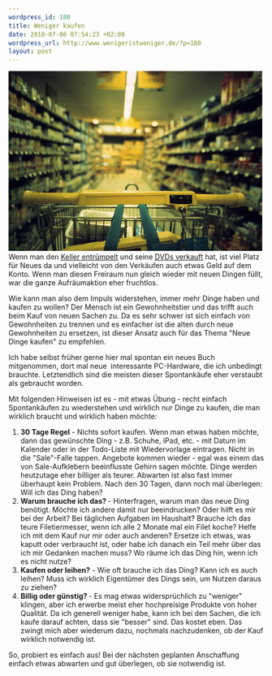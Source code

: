 ```yaml
--- 
wordpress_id: 180
title: Weniger kaufen
date: 2010-07-06 07:54:23 +02:00
wordpress_url: http://www.wenigeristweniger.de/?p=180
layout: post
---
```

<div class="center"><a href="http://www.flickr.com/photos/spijker/3273982099/"><img src="/wp-content/uploads/2010/07/3273982099_52f0d555fb.jpeg" alt="Einkaufen" title="3273982099_52f0d555fb" width="500" height="354" class="aligncenter size-full wp-image-241" /></a>
</div>
Wenn man den <a href="/artikel/weniger-zeug-im-keller/">Keller entrümpelt</a> und seine <a href="/artikel/weniger-cds-und-dvds/">DVDs verkauft</a> hat, ist viel Platz für Neues da und vielleicht von den Verkäufen auch etwas Geld auf dem Konto. Wenn man diesen Freiraum nun gleich wieder mit neuen Dingen füllt, war die ganze Aufräumaktion eher fruchtlos.

Wie kann man also dem Impuls widerstehen, immer mehr Dinge haben und kaufen zu wollen? Der Mensch ist ein Gewohnheitstier und das trifft auch beim Kauf von neuen Sachen zu. Da es sehr schwer ist sich einfach von Gewohnheiten zu trennen und es einfacher ist die alten durch neue Gewohnheiten zu ersetzen, ist dieser Ansatz auch für das Thema "Neue Dinge kaufen" zu empfehlen.

Ich habe selbst früher gerne hier mal spontan ein neues Buch mitgenommen, dort mal neue  interessante PC-Hardware, die ich unbedingt brauchte. Letztendlich sind die meisten dieser Spontankäufe eher verstaubt als gebraucht worden.

Mit folgenden Hinweisen ist es - mit etwas Übung - recht einfach Spontankäufen zu wiederstehen und wirklich nur Dinge zu kaufen, die man wirklich braucht und wirklich haben möchte:
<ol>
	<li><strong>30 Tage Regel</strong> - Nichts sofort kaufen. Wenn man etwas haben möchte, dann das gewünschte Ding - z.B. Schuhe, iPad, etc. - mit Datum im Kalender oder in der Todo-Liste mit Wiedervorlage eintragen. Nicht in die "Sale"-Falle tappen. Angebote kommen wieder - egal was einem das von Sale-Aufklebern beeinflusste Gehirn sagen möchte. Dinge werden heutzutage eher billiger als teurer. Abwarten ist also fast immer überhaupt kein Problem. Nach den 30 Tagen, dann noch mal überlegen: Will ich das Ding haben?</li>
	<li><strong>Warum brauche ich das? </strong>- Hinterfragen, warum man das neue Ding benötigt. Möchte ich andere damit nur beeindrucken? Oder hilft es mir bei der Arbeit? Bei täglichen Aufgaben im Haushalt? Brauche ich das teure Filetiermesser, wenn ich alle 2 Monate mal ein Filet koche? Helfe ich mit dem Kauf nur mir oder auch anderen? Ersetze ich etwas, was kaputt oder verbraucht ist, oder habe ich danach ein Teil mehr über das ich mir Gedanken machen muss? Wo räume ich das Ding hin, wenn ich es nicht nutze?</li>
	<li><strong>Kaufen oder leihen?</strong> - Wie oft brauche ich das Ding? Kann ich es auch leihen? Muss ich wirklich Eigentümer des Dings sein, um Nutzen daraus zu ziehen?</li>
	<li><strong>Billig oder günstig? </strong>- Es mag etwas widersprüchlich zu "weniger" klingen, aber ich erwerbe meist eher hochpreisige Produkte von hoher Qualität. Da ich generell weniger habe, kann ich bei den Sachen, die ich kaufe darauf achten, dass sie "besser" sind. Das kostet eben. Das zwingt mich aber wiederum dazu, nochmals nachzudenken, ob der Kauf wirklich notwendig ist.</li>
</ol>
So, probiert es einfach aus! Bei der nächsten geplanten Anschaffung einfach etwas abwarten und gut überlegen, ob sie notwendig ist.
